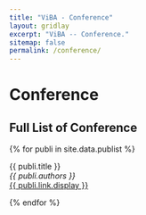 ```yaml
---
title: "ViBA - Conference"
layout: gridlay
excerpt: "ViBA -- Conference."
sitemap: false
permalink: /conference/
---
```



# Conference

## Full List of Conference

{% for publi in site.data.publist %}

  {{ publi.title }} <br />
  <em>{{ publi.authors }} </em><br /><a href="{{ publi.link.url }}">{{ publi.link.display }}</a>

{% endfor %}
